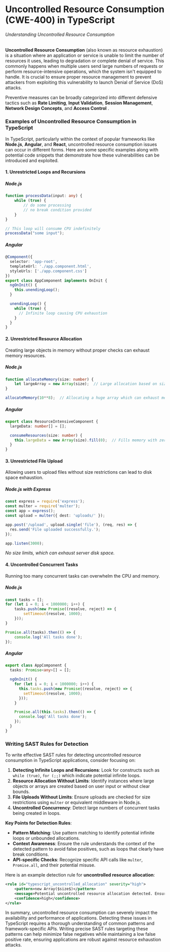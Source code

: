 # Uncontrolled Resource Consumption (CWE-400) in TypeScript

###### Understanding Uncontrolled Resource Consumption

**Uncontrolled Resource Consumption** (also known as resource exhaustion) is a situation where an application or service is unable to limit the number of resources it uses, leading to degradation or complete denial of service. This commonly happens when multiple users send large numbers of requests or perform resource-intensive operations, which the system isn't equipped to handle. It is crucial to ensure proper resource management to prevent attackers from exploiting this vulnerability to launch Denial of Service (DoS) attacks.

Preventive measures can be broadly categorized into different defensive tactics such as **Rate Limiting**, **Input Validation**, **Session Management**, **Network Design Concepts**, and **Access Control**             .

### Examples of Uncontrolled Resource Consumption in TypeScript

In TypeScript, particularly within the context of popular frameworks like **Node.js**, **Angular**, and **React**, uncontrolled resource consumption issues can occur in different forms. Here are some specific examples along with potential code snippets that demonstrate how these vulnerabilities can be introduced and exploited.

#### 1. **Unrestricted Loops and Recursions**

##### Node.js
```typescript
function processData(input: any) {
    while (true) {
        // do some processing
        // no break condition provided
    }
}

// This loop will consume CPU indefinitely
processData("some input");
```

##### Angular
```typescript
@Component({
  selector: 'app-root',
  templateUrl: './app.component.html',
  styleUrls: ['./app.component.css']
})
export class AppComponent implements OnInit {
  ngOnInit() {
    this.unendingLoop();
  }

  unendingLoop() {
    while (true) {
      // Infinite loop causing CPU exhaustion
    }
  }
}
```

#### 2. **Unrestricted Resource Allocation**
Creating large objects in memory without proper checks can exhaust memory resources.

##### Node.js
```typescript
function allocateMemory(size: number) {
    let largeArray = new Array(size);  // Large allocation based on size
}

allocateMemory(10**8);  // Allocating a huge array which can exhaust memory
```

##### Angular
```typescript
export class ResourceIntensiveComponent {
  largeData: number[] = [];

  consumeResources(size: number) {
    this.largeData = new Array(size).fill(0);  // Fills memory with zeros
  }
}
```

#### 3. **Unrestricted File Upload**
Allowing users to upload files without size restrictions can lead to disk space exhaustion.

##### Node.js with Express
```typescript
const express = require('express');
const multer = require('multer');
const app = express();
const upload = multer({ dest: 'uploads/' });

app.post('/upload', upload.single('file'), (req, res) => {
  res.send('File uploaded successfully.');
});

app.listen(3000);
```
*No size limits, which can exhaust server disk space.*

#### 4. **Uncontrolled Concurrent Tasks**
Running too many concurrent tasks can overwhelm the CPU and memory.

##### Node.js
```typescript
const tasks = [];
for (let i = 0; i < 1000000; i++) {
    tasks.push(new Promise((resolve, reject) => {
        setTimeout(resolve, 1000);
    }));
}

Promise.all(tasks).then(() => {
    console.log('All tasks done');
});
```

##### Angular
```typescript
export class AppComponent {
  tasks: Promise<any>[] = [];

  ngOnInit() {
    for (let i = 0; i < 1000000; i++) {
      this.tasks.push(new Promise((resolve, reject) => {
        setTimeout(resolve, 1000);
      }));
    }

    Promise.all(this.tasks).then(() => {
      console.log('All tasks done');
    });
  }
}
```

### Writing SAST Rules for Detection

To write effective SAST rules for detecting uncontrolled resource consumption in TypeScript applications, consider focusing on:
1. **Detecting Infinite Loops and Recursions**: Look for constructs such as `while (true)`, `for (;;)` which indicate potential infinite loops.
2. **Resource Allocation Without Limits**: Identify instances where large objects or arrays are created based on user input or without clear bounds.
3. **File Uploads Without Limits**: Ensure uploads are checked for size restrictions using `multer` or equivalent middleware in Node.js.
4. **Uncontrolled Concurrency**: Detect large numbers of concurrent tasks being created in loops.

**Key Points for Detection Rules**:
- **Pattern Matching**: Use pattern matching to identify potential infinite loops or unbounded allocations.
- **Context Awareness**: Ensure the rule understands the context of the detected pattern to avoid false positives, such as loops that clearly have break conditions.
- **API-specific Checks**: Recognize specific API calls like `multer`, `Promise.all`, and their potential misuse.

Here is an example detection rule for **uncontrolled resource allocation**:
```xml
<rule id="typescript_uncontrolled_allocation" severity="high">
    <pattern>new Array($size$)</pattern>
    <message>Potential uncontrolled resource allocation detected. Ensure that $size$ is validated and limited to prevent resource exhaustion.</message>
    <confidence>high</confidence>
</rule>
```

In summary, uncontrolled resource consumption can severely impact the availability and performance of applications. Detecting these issues in TypeScript requires a thorough understanding of common patterns and framework-specific APIs. Writing precise SAST rules targeting these patterns can help minimize false negatives while maintaining a low false positive rate, ensuring applications are robust against resource exhaustion attacks.